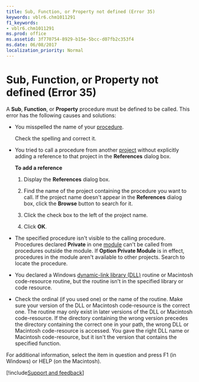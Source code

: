 ```yaml
---
title: Sub, Function, or Property not defined (Error 35)
keywords: vblr6.chm1011291
f1_keywords:
- vblr6.chm1011291
ms.prod: office
ms.assetid: 3f770754-8929-b15e-5bcc-d07fb2c353f4
ms.date: 06/08/2017
localization_priority: Normal
---
```



# Sub, Function, or Property not defined (Error 35)

A **Sub**, **Function**, or **Property** procedure must be defined to be called. This error has the following causes and solutions:

- You misspelled the name of your [procedure](../../Glossary/vbe-glossary.md#procedure).
    
  Check the spelling and correct it.
    
- You tried to call a procedure from another [project](../../Glossary/vbe-glossary.md#project) without explicitly adding a reference to that project in the **References** dialog box.
    
  **To add a reference**
    
  1. Display the **References** dialog box.
    
  2. Find the name of the project containing the procedure you want to call. If the project name doesn't appear in the **References** dialog box, click the **Browse** button to search for it.
    
  3. Click the check box to the left of the project name.
    
  4. Click **OK**.
    
 
- The specified procedure isn't visible to the calling procedure. Procedures declared **Private** in one [module](../../Glossary/vbe-glossary.md#module) can't be called from procedures outside the module. If **Option Private Module** is in effect, procedures in the module aren't available to other projects. Search to locate the procedure.
    
- You declared a Windows [dynamic-link library (DLL)](../../Glossary/vbe-glossary.md#dynamic-link-library-dll) routine or Macintosh code-resource routine, but the routine isn't in the specified library or code resource.
    
- Check the ordinal (if you used one) or the name of the routine. Make sure your version of the DLL or Macintosh code-resource is the correct one. The routine may only exist in later versions of the DLL or Macintosh code-resource. If the directory containing the wrong version precedes the directory containing the correct one in your path, the wrong DLL or Macintosh code-resource is accessed. You gave the right DLL name or Macintosh code-resource, but it isn't the version that contains the specified function.
    

For additional information, select the item in question and press F1 (in Windows) or HELP (on the Macintosh).

[!include[Support and feedback](~/includes/feedback-boilerplate.md)]

